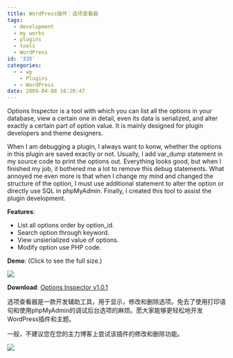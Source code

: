```yaml
---
title: WordPress插件：选项查看器
tags:
  - development
  - my works
  - plugins
  - tools
  - WordPress
id: '335'
categories:
  - - wp
    - Plugins
  - - WordPress
date: 2009-04-08 16:20:47
---
```


Options Inspector is a tool with which you can list all the options in your database, view a certain one in detail, even its data is serialized, and alter exactly a certain part of option value. It is mainly designed for plugin developers and theme designers.
<!-- more -->
When I am debugging a plugin, I always want to konw, whether the options in this plugin are saved exactly or not. Usually, I add var_dump statement in my source code to print the options out. Everything looks good, but when I finished my job, it bothered me a lot to remove this debug statements. What annoyed me even more is that when I change my mind and changed the structure of the option, I must use additional statement to alter the option or directly use SQL in phpMyAdmin. Finally, I created this tool to assist the plugin development.

**Features**:

*   List all options order by option_id.
*   Search option through keyword.
*   View unsierialized value of options.
*   Modify option use PHP code.

**Demo**: (Click to see the full size.)

[![](http://lh5.ggpht.com/_QYicOeu89Bk/SdxZnJK0e8I/AAAAAAAABTc/QNlqGHvAGGs/s400/Options-Inspector-Screenshot.png)](http://picasaweb.google.com/lh/photo/YrsYFnG7FbRWZUArgNwFOw?feat=embedwebsite)

**Download**: [Options Inspector v1.0.1](http://wordpress-tools-box.googlecode.com/files/options-inspector_v1.0.1.zip)

选项查看器是一款开发辅助工具，用于显示，修改和删除选项。免去了使用打印语句和使用phpMyAdmin的调试后台选项的麻烦。愿大家能够更轻松地开发WordPress插件和主题。

一般，不建议您在您的主力博客上尝试该插件的修改和删除功能。

 
 
 
 ![](https://www.paypal.com/zh_XC/i/scr/pixel.gif)